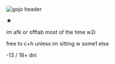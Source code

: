 ![gojo header](https://github.com/thoushaltnotdie/thoushaltnotdie/assets/145265219/a2ca3453-6222-43eb-b236-8941c406f261)

★

im afk or offtab most of the time w2i

free to c+h unless im sitting w some1 else

-13 / 18+ dni
